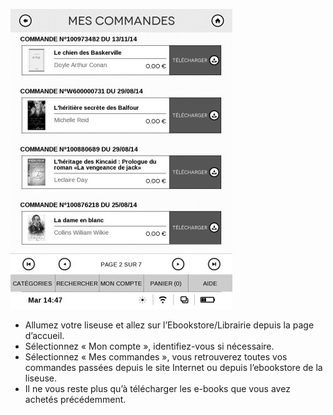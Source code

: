 ![](/images/telecharger-liseuse-1.jpg)

- Allumez votre liseuse et allez sur l’Ebookstore/Librairie depuis la page d’accueil. 
- Sélectionnez « Mon compte », identifiez-vous si nécessaire.
- Sélectionnez « Mes commandes », vous retrouverez toutes vos commandes passées depuis le site Internet ou depuis l’ebookstore de la liseuse. 
- Il ne vous reste plus qu’à télécharger les e-books que vous avez achetés précédemment.
